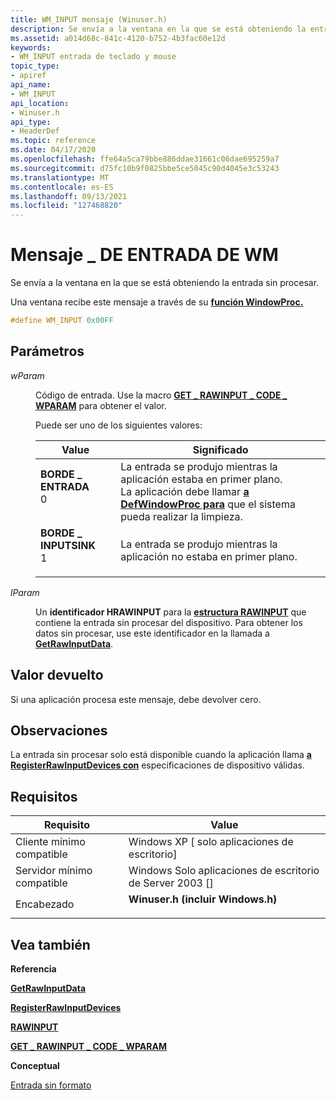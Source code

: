 ```yaml
---
title: WM_INPUT mensaje (Winuser.h)
description: Se envía a la ventana en la que se está obteniendo la entrada sin procesar. Una ventana recibe este mensaje a través de su función WindowProc.
ms.assetid: a014d68c-841c-4120-b752-4b3fac60e12d
keywords:
- WM_INPUT entrada de teclado y mouse
topic_type:
- apiref
api_name:
- WM_INPUT
api_location:
- Winuser.h
api_type:
- HeaderDef
ms.topic: reference
ms.date: 04/17/2020
ms.openlocfilehash: ffe64a5ca79bbe886ddae31661c06dae695259a7
ms.sourcegitcommit: d75fc10b9f0825bbe5ce5045c90d4045e3c53243
ms.translationtype: MT
ms.contentlocale: es-ES
ms.lasthandoff: 09/13/2021
ms.locfileid: "127468820"
---
```

# <a name="wm_input-message"></a>Mensaje \_ DE ENTRADA DE WM

Se envía a la ventana en la que se está obteniendo la entrada sin procesar.

Una ventana recibe este mensaje a través de su [**función WindowProc.**](/previous-versions/windows/desktop/legacy/ms633573(v=vs.85))


```cpp
#define WM_INPUT 0x00FF
```

## <a name="parameters"></a>Parámetros

<dl> <dt>

*wParam*

</dt> <dd>

Código de entrada. Use la macro [**GET \_ RAWINPUT \_ CODE \_ WPARAM**](/windows/win32/api/winuser/nf-winuser-get_rawinput_code_wparam) para obtener el valor.

Puede ser uno de los siguientes valores:

| Value | Significado |
|---|---|
| <span id="RIM_INPUT"></span><span id="rim_input"></span><dl> <dt>**BORDE \_ ENTRADA**</dt> <dt>0</dt> </dl> | La entrada se produjo mientras la aplicación estaba en primer plano. </br> La aplicación debe llamar [**a DefWindowProc para**](/windows/desktop/api/winuser/nf-winuser-defwindowproca) que el sistema pueda realizar la limpieza. |
| <span id="RIM_INPUTSINK"></span><span id="rim_inputsink"></span><dl> <dt>**BORDE \_ INPUTSINK**</dt> <dt>1</dt> </dl> | La entrada se produjo mientras la aplicación no estaba en primer plano. |

</dd> <dt>

*lParam* 

</dt> <dd>

Un **identificador HRAWINPUT** para la [**estructura RAWINPUT**](/windows/win32/api/winuser/ns-winuser-rawinput) que contiene la entrada sin procesar del dispositivo. Para obtener los datos sin procesar, use este identificador en la llamada a [**GetRawInputData**](/windows/win32/api/winuser/nf-winuser-getrawinputdata).

</dd> </dl>

## <a name="return-value"></a>Valor devuelto

Si una aplicación procesa este mensaje, debe devolver cero.

## <a name="remarks"></a>Observaciones

La entrada sin procesar solo está disponible cuando la aplicación llama [**a RegisterRawInputDevices con**](/windows/win32/api/winuser/nf-winuser-registerrawinputdevices) especificaciones de dispositivo válidas.

## <a name="requirements"></a>Requisitos

| Requisito | Value |
|--------------------------|-------------------------------------------|
| Cliente mínimo compatible | Windows XP \[ solo aplicaciones de escritorio\] |
| Servidor mínimo compatible | Windows Solo aplicaciones de escritorio de Server 2003 \[\] |
| Encabezado | <dl> <dt>**Winuser.h (incluir Windows.h)**</dt> </dl> |

## <a name="see-also"></a>Vea también

**Referencia**

[**GetRawInputData**](/windows/win32/api/winuser/nf-winuser-getrawinputdata)

[**RegisterRawInputDevices**](/windows/win32/api/winuser/nf-winuser-registerrawinputdevices)

[**RAWINPUT**](/windows/win32/api/winuser/ns-winuser-rawinput)

[**GET \_ RAWINPUT \_ CODE \_ WPARAM**](/windows/win32/api/winuser/nf-winuser-get_rawinput_code_wparam)

**Conceptual**

[Entrada sin formato](raw-input.md)
